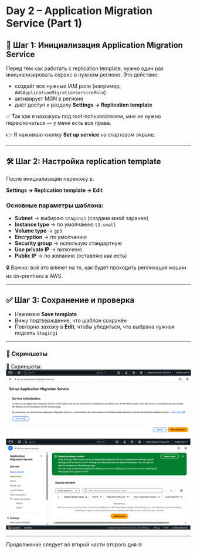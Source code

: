 # Day 2 – Application Migration Service (Part 1)

## 🚀 Шаг 1: Инициализация Application Migration Service

Перед тем как работать с replication template, нужно один раз инициализировать сервис в нужном регионе. Это действие:

- создаёт все нужные IAM роли (например, `AWSApplicationMigrationServiceRole`)
- активирует MGN в регионе
- даёт доступ к разделу **Settings → Replication template**

✅ Так как я нахожусь под root-пользователем, мне не нужно переключаться — у меня есть все права.

👉 Я нажимаю кнопку **Set up service** на стартовом экране.

---

## 🛠 Шаг 2: Настройка replication template

После инициализации перехожу в:

**Settings → Replication template → Edit**

### Основные параметры шаблона:
- **Subnet** → выбираю `Staging1` (создана мной заранее)
- **Instance type** → по умолчанию `t3.small`
- **Volume type** → `gp3`
- **Encryption** → по умолчанию
- **Security group** → использую стандартную
- **Use private IP** → включено
- **Public IP** → по желанию (оставляю как есть)

🔒 Важно: всё это влияет на то, как будет проходить репликация машин из on-premises в AWS.

---

## ✅ Шаг 3: Сохранение и проверка

- Нажимаю **Save template**
- Вижу подтверждение, что шаблон сохранён
- Повторно захожу в **Edit**, чтобы убедиться, что выбрана нужная подсеть `Staging1`

---

### 📸 Скриншоты
📸 Скриншоты:
![Step 1](screenshots/2%20day/1.png)  
![Step 2](screenshots/2%20day/2.png)

---

Продолжение следует во второй части второго дня 🌐


